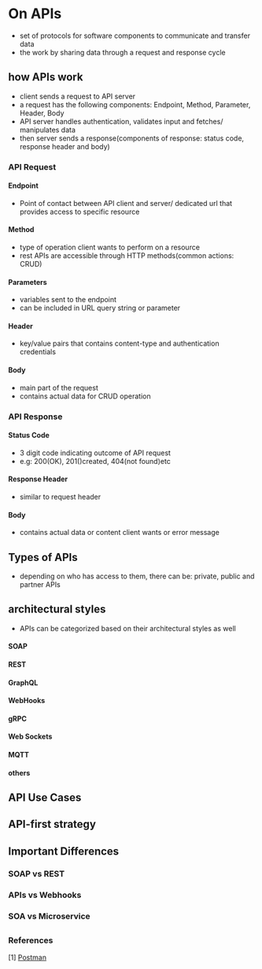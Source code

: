 # On APIs

- set of protocols for software components to communicate and transfer data
- the work by sharing data through a request and response cycle

## how APIs work
- client  sends a request to API server
- a request has the following components: Endpoint, Method, Parameter, Header, Body
- API server handles authentication, validates input and fetches/ manipulates data
- then server sends a response(components of response: status code, response header and body)

### API Request

#### Endpoint
- Point of contact between API client and server/ dedicated url that provides access to specific resource

#### Method
- type of operation client wants to perform on a resource
- rest APIs are accessible through HTTP methods(common actions: CRUD)

#### Parameters
- variables sent to the endpoint 
- can be included in URL query string or parameter

#### Header
- key/value pairs that contains content-type and authentication credentials

#### Body
- main part of the request
- contains actual data for CRUD operation

### API Response

#### Status Code
- 3 digit code indicating outcome of API request
- e.g: 200(OK), 201()created, 404(not found)etc

#### Response Header
- similar to request header

#### Body
- contains actual data or content client wants or error message

## Types of APIs
- depending on who has access to them, there can be: private, public and partner APIs

## architectural styles
- APIs can be categorized based on their architectural styles as well

#### SOAP

#### REST

#### GraphQL

#### WebHooks

#### gRPC

#### Web Sockets

#### MQTT

#### others

## API Use Cases

## API-first strategy

## Important Differences

### SOAP vs REST

### APIs vs Webhooks

### SOA vs Microservice

##

### References
[1] [Postman](https://www.postman.com/what-is-an-api/)
